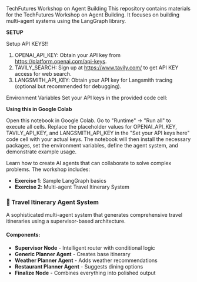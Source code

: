 TechFutures Workshop on Agent Building
This repository contains materials for the TechFutures Workshop on Agent Building. It focuses on building multi-agent systems using the LangGraph library.

**SETUP**

Setup API KEYS!!
1. OPENAI_API_KEY: Obtain your API key from https://platform.openai.com/api-keys.
2. TAVILY_SEARCH: Sign up at https://www.tavily.com/ to get API KEY access for web search.
3. LANGSMITH_API_KEY: Obtain your API key for Langsmith tracing (optional but recommended for debugging).

Environment Variables
Set your API keys in the provided code cell:

**Using this in Google Colab**

Open this notebook in Google Colab.
Go to "Runtime" -> "Run all" to execute all cells.
Replace the placeholder values for OPENAI_API_KEY, TAVILY_API_KEY, and LANGSMITH_API_KEY in the "Set your API keys here" code cell with your actual keys.
The notebook will then install the necessary packages, set the environment variables, define the agent system, and demonstrate example usage.

Learn how to create AI agents that can collaborate to solve complex problems. The workshop includes:
- **Exercise 1**: Sample LangGraph basics
- **Exercise 2**: Multi-agent Travel Itinerary System

### 🤖 Travel Itinerary Agent System

A sophisticated multi-agent system that generates comprehensive travel itineraries using a supervisor-based architecture.

#### Components:
- **Supervisor Node** - Intelligent router with conditional logic
- **Generic Planner Agent** - Creates base itinerary
- **Weather Planner Agent** - Adds weather recommendations
- **Restaurant Planner Agent** - Suggests dining options
- **Finalize Node** - Combines everything into polished output

